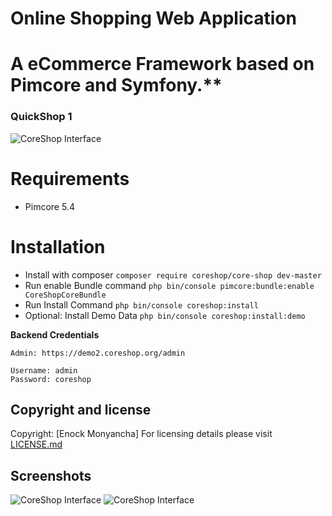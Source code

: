 # Online Shopping Web Application

# A eCommerce Framework based on Pimcore and Symfony.**

### QuickShop 1

![CoreShop Interface](docs/img/screenshot5.png)

# Requirements
* Pimcore 5.4

# Installation
 - Install with composer ```composer require coreshop/core-shop dev-master```
 - Run enable Bundle command
    ```php bin/console pimcore:bundle:enable CoreShopCoreBundle```
 - Run Install Command
    `php bin/console coreshop:install`
 - Optional: Install Demo Data `php bin/console coreshop:install:demo`

**Backend Credentials**

```
Admin: https://demo2.coreshop.org/admin

Username: admin
Password: coreshop
```

## Copyright and license 
Copyright: [Enock Monyancha]
For licensing details please visit [LICENSE.md](LICENSE.md) 

## Screenshots
![CoreShop Interface](docs/img/screenshot5-2.png)
![CoreShop Interface](docs/img/screenshot5-3.png)

